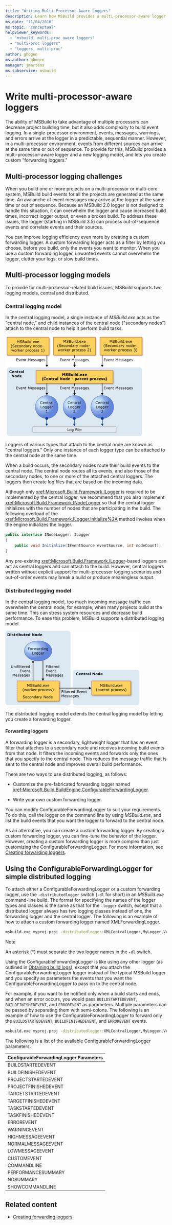 ```yaml
---
title: "Writing Multi-Processor-Aware Loggers"
description: Learn how MSBuild provides a multi-processor-aware logger and logging model, and lets you create custom "forwarding loggers."
ms.date: "11/04/2016"
ms.topic: "conceptual"
helpviewer_keywords:
  - "msbuild, multi-proc aware loggers"
  - "multi-proc loggers"
  - "loggers, multi-proc"
author: ghogen
ms.author: ghogen
manager: jmartens
ms.subservice: msbuild
---
```

# Write multi-processor-aware loggers

The ability of MSBuild to take advantage of multiple processors can decrease project building time, but it also adds complexity to build event logging. In a single-processor environment, events, messages, warnings, and errors arrive at the logger in a predictable, sequential manner. However, in a multi-processor environment, events from different sources can arrive at the same time or out of sequence. To provide for this, MSBuild provides a multi-processor-aware logger and a new logging model, and lets you create custom "forwarding loggers."

## Multi-processor logging challenges

 When you build one or more projects on a multi-processor or multi-core system, MSBuild build events for all the projects are generated at the same time. An avalanche of event messages may arrive at the logger at the same time or out of sequence. Because an MSBuild 2.0 logger is not designed to handle this situation, it can overwhelm the logger and cause increased build times, incorrect logger output, or even a broken build. To address these issues, the logger (starting in MSBuild 3.5) can process out-of-sequence events and correlate events and their sources.

 You can improve logging efficiency even more by creating a custom forwarding logger. A custom forwarding logger acts as a filter by letting you choose, before you build, only the events you want to monitor. When you use a custom forwarding logger, unwanted events cannot overwhelm the logger, clutter your logs, or slow build times.

## Multi-processor logging models

 To provide for multi-processor-related build issues, MSBuild supports two logging models, central and distributed.

### Central logging model

 In the central logging model, a single instance of *MSBuild.exe* acts as the "central node," and child instances of the central node ("secondary nodes") attach to the central node to help it perform build tasks.

 ![Central Logger Model](../msbuild/media/centralnode.png "CentralNode")

 Loggers of various types that attach to the central node are known as "central loggers." Only one instance of each logger type can be attached to the central node at the same time.

 When a build occurs, the secondary nodes route their build events to the central node. The central node routes all its events, and also those of the secondary nodes, to one or more of the attached central loggers. The loggers then create log files that are based on the incoming data.

 Although only <xref:Microsoft.Build.Framework.ILogger> is required to be implemented by the central logger, we recommend that you also implement <xref:Microsoft.Build.Framework.INodeLogger> so that the central logger initializes with the number of nodes that are participating in the build. The following overload of the <xref:Microsoft.Build.Framework.ILogger.Initialize%2A> method invokes when the engine initializes the logger.

```csharp
public interface INodeLogger: ILogger
{
    public void Initialize(IEventSource eventSource, int nodeCount);
}
```

 Any pre-existing <xref:Microsoft.Build.Framework.ILogger>-based loggers can act as central loggers and can attach to the build. However, central loggers written without explicit support for multi-processor logging scenarios and out-of-order events may break a build or produce meaningless output.

### Distributed logging model

 In the central logging model, too much incoming message traffic can overwhelm the central node, for example, when many projects build at the same time. This can stress system resources and decrease build performance. To ease this problem, MSBuild supports a distributed logging model.

 ![Distributed Logging Model](../msbuild/media/distnode.png "DistNode")

 The distributed logging model extends the central logging model by letting you create a forwarding logger.

#### Forwarding loggers

 A forwarding logger is a secondary, lightweight logger that has an event filter that attaches to a secondary node and receives incoming build events from that node. It filters the incoming events and forwards only the ones that you specify to the central node. This reduces the message traffic that is sent to the central node and improves overall build performance.

 There are two ways to use distributed logging, as follows:

- Customize the pre-fabricated forwarding logger named <xref:Microsoft.Build.BuildEngine.ConfigurableForwardingLogger>.

- Write your own custom forwarding logger.

You can modify ConfigurableForwardingLogger to suit your requirements. To do this, call the logger on the command line by using *MSBuild.exe*, and list the build events that you want the logger to forward to the central node.

As an alternative, you can create a custom forwarding logger. By creating a custom forwarding logger, you can fine-tune the behavior of the logger. However, creating a custom forwarding logger is more complex than just customizing the ConfigurableForwardingLogger. For more information, see [Creating forwarding loggers](../msbuild/creating-forwarding-loggers.md).

## Using the ConfigurableForwardingLogger for simple distributed logging

 To attach either a ConfigurableForwardingLogger or a custom forwarding logger, use the `-distributedlogger` switch (`-dl` for short) in an *MSBuild.exe* command-line build. The format for specifying the names of the logger types and classes is the same as that for the `-logger` switch, except that a distributed logger always has two logging classes instead of one, the forwarding logger and the central logger. The following is an example of how to attach a custom forwarding logger named XMLForwardingLogger.

```cmd
msbuild.exe myproj.proj -distributedlogger:XMLCentralLogger,MyLogger,Version=1.0.2,Culture=neutral*XMLForwardingLogger,MyLogger,Version=1.0.2,Culture=neutral
```

> [!NOTE]
> An asterisk (*) must separate the two logger names in the `-dl` switch.

 Using the ConfigurableForwardingLogger is like using any other logger (as outlined in [Obtaining build logs](../msbuild/obtaining-build-logs-with-msbuild.md)), except that you attach the ConfigurableForwardingLogger logger instead of the typical MSBuild logger and you specify as parameters the events that you want the ConfigurableForwardingLogger to pass on to the central node.

 For example, if you want to be notified only when a build starts and ends, and when an error occurs, you would pass `BUILDSTARTEDEVENT`, `BUILDFINISHEDEVENT`, and `ERROREVENT` as parameters. Multiple parameters can be passed by separating them with semi-colons. The following is an example of how to use the ConfigurableForwardingLogger to forward only the `BUILDSTARTEDEVENT`, `BUILDFINISHEDEVENT`, and `ERROREVENT` events.

```cmd
msbuild.exe myproj.proj -distributedlogger:XMLCentralLogger,MyLogger,Version=1.0.2,Culture=neutral*ConfigureableForwardingLogger,C:\My.dll;BUILDSTARTEDEVENT; BUILDFINISHEDEVENT;ERROREVENT
```

 The following is a list of the available ConfigurableForwardingLogger parameters.

|ConfigurableForwardingLogger Parameters|
| - |
|BUILDSTARTEDEVENT|
|BUILDFINISHEDEVENT|
|PROJECTSTARTEDEVENT|
|PROJECTFINISHEDEVENT|
|TARGETSTARTEDEVENT|
|TARGETFINISHEDEVENT|
|TASKSTARTEDEVENT|
|TASKFINISHEDEVENT|
|ERROREVENT|
|WARNINGEVENT|
|HIGHMESSAGEEVENT|
|NORMALMESSAGEEVENT|
|LOWMESSAGEEVENT|
|CUSTOMEVENT|
|COMMANDLINE|
|PERFORMANCESUMMARY|
|NOSUMMARY|
|SHOWCOMMANDLINE|

## Related content

- [Creating forwarding loggers](../msbuild/creating-forwarding-loggers.md)